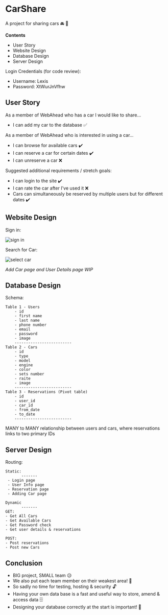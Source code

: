 # CarShare
A project for sharing cars :oncoming_automobile:	:seedling:

<b>Contents</b>
- User Story
- Website Design
- Database Design
- Server Design

Login Credentials (for code review):
 - Username: Lexis
- Password: XtWurJnVfhw

## User Story

 As a member of WebAhead who has a car I would like to share...

- I can add my car to the database 	:white_check_mark:

As a member of WebAhead who is interested in using a car...

- I can browse for available cars :heavy_check_mark:
- I can reserve a car for certain dates :heavy_check_mark:
- I can unreserve a car :x:	


Suggested additional requirements / stretch goals:

- I can login to the site :heavy_check_mark:
- I can rate the car after I've used it :x:	
- Cars can simultaneously be reserved by multiple users but for different dates :heavy_check_mark:



## Website Design

Sign in:

![sign in](https://i.ibb.co/bQVc5tV/carshare1.png)


Search for Car:

![select car](https://i.ibb.co/5xm7QSn/sharecar2.png)

<i>Add Car page and User Details page WIP</i>


## Database Design

Schema:
```
Table 1 - Users
	- id
	- first name
	- last name
	- phone number
	- email
	- password
	- image
	-------------------------
Table 2 - Cars
	- id
	- type
	- model
	- engine
	- color
	- sets number
	- raite
	- image
	-------------------------
Table 3 - Reservations (Pivot table)
	- id
	- user_id
	- car_id
	- from_date
	- to_date
	-------------------------
  ```
  
  
  MANY to MANY relationship between users and cars, where reservations links to two primary IDs
  
  
  ## Server Design
  
Routing:
 ``` 
Static:
		-------
  - Login page
  - User Info page
  - Reservation page
  - Adding Car page 

Dynamic
		-------
 GET:
 - Get All Cars
 - Get Available Cars
 - Get Password check
 - Get user details & reservations
 
 POST:
 - Post reservations
 - Post new Cars

  ```
  
  ## Conclusion
  - BIG project, SMALL team :disappointed_relieved:
  - We also put each team member on their weakest area! :frog:
  - So sadly no time for testing, hosting & security :unlock:
  - Having your own data base is a fast and useful way to store, amend & access data :file_cabinet:
  - Designing your database correctly at the start is important! :twisted_rightwards_arrows:
  

  
